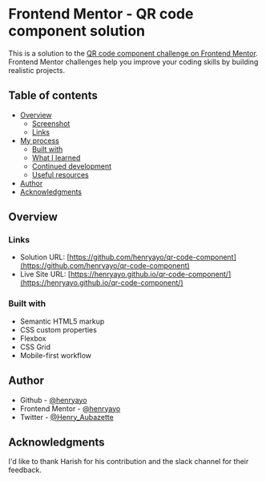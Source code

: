 # Frontend Mentor - QR code component solution

This is a solution to the [QR code component challenge on Frontend Mentor](https://www.frontendmentor.io/challenges/qr-code-component-iux_sIO_H). Frontend Mentor challenges help you improve your coding skills by building realistic projects.

## Table of contents

- [Overview](#overview)
  - [Screenshot](#screenshot)
  - [Links](#links)
- [My process](#my-process)
  - [Built with](#built-with)
  - [What I learned](#what-i-learned)
  - [Continued development](#continued-development)
  - [Useful resources](#useful-resources)
- [Author](#author)
- [Acknowledgments](#acknowledgments)

## Overview

### Links

- Solution URL: [https://github.com/henryayo/qr-code-component](https://github.com/henryayo/qr-code-component)
- Live Site URL: [https://henryayo.github.io/qr-code-component/](https://henryayo.github.io/qr-code-component/)


### Built with

- Semantic HTML5 markup
- CSS custom properties
- Flexbox
- CSS Grid
- Mobile-first workflow

## Author

- Github - [@henryayo](https://www.github.com)
- Frontend Mentor - [@henryayo](https://www.frontendmentor.io/profile/yourusername)
- Twitter - [@Henry_Aubazette](https://www.twitter.com/yourusername)

## Acknowledgments

I'd like to thank Harish for his contribution and the slack channel for their feedback.
